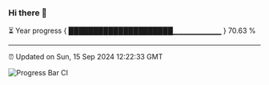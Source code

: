 ### Hi there 👋

⏳ Year progress { █████████████████████▁▁▁▁▁▁▁▁▁ } 70.63 %

---

⏰ Updated on Sun, 15 Sep 2024 12:22:33 GMT

![Progress Bar CI](https://github.com/liununu/liununu/workflows/Progress%20Bar%20CI/badge.svg)
